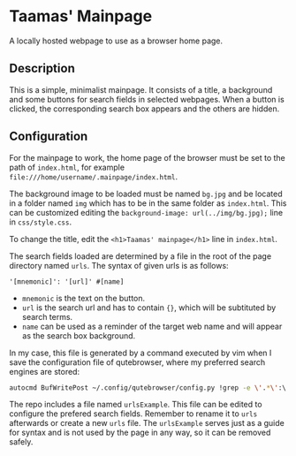 # Taamas' Mainpage

A locally hosted webpage to use as a browser home page.

## Description

This is a simple, minimalist mainpage. It consists of a title, a background and
some buttons for search fields in selected webpages. When a button is clicked,
the corresponding search box appears and the others are hidden.

## Configuration

For the mainpage to work, the home page of the browser must be set to the path
of `index.html`, for example `file:///home/username/.mainpage/index.html`.

The background image to be loaded must be named `bg.jpg` and be located in a
folder named `img` which has to be in the same folder as `index.html`. This can
be customized editing the `background-image: url(../img/bg.jpg);` line in
`css/style.css`.

To change the title, edit the `<h1>Taamas' mainpage</h1>` line in `index.html`.

The search fields loaded are determined by a file in the root of the page
directory named `urls`. The syntax of given urls is as follows:

```
'[mnemonic]': '[url]' #[name]
```

* `mnemonic` is the text on the button.
* `url` is the search url and has to contain `{}`, which will be subtituted by
  search terms.
* `name` can be used as a reminder of the target web name and will appear as the
  search box background.

In my case, this file is generated by a command executed by vim when I save the
configuration file of qutebrowser, where my preferred search engines are stored:

```bash
autocmd BufWritePost ~/.config/qutebrowser/config.py !grep -e \'.*\':\ \'.*{}.*\' "$HOME/.config/qutebrowser/config.py" | grep -v DEFAULT | sed 's/,//; s/^\ *//' > ~/.mainpage/urls
```

The repo includes a file named `urlsExample`. This file can be edited to
configure the prefered search fields. Remember to rename it to `urls` afterwards
or create a new `urls` file. The `urlsExample` serves just as a guide for syntax
and is not used by the page in any way, so it can be removed safely.
